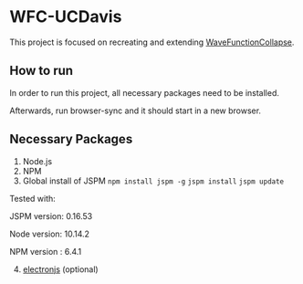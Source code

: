 # WFC-UCDavis
This project is focused on recreating and extending [WaveFunctionCollapse](https://github.com/mxgmn/WaveFunctionCollapse).

## How to run
In order to run this project, all necessary packages need to be installed.

Afterwards, run browser-sync and it should start in a new browser.


## Necessary Packages
1. Node.js
2. NPM
3. Global install of JSPM
`npm install jspm -g`
`jspm install`
`jspm update`

Tested with:

JSPM version: 0.16.53 

Node version: 10.14.2

NPM version : 6.4.1

4. <a href="https://electronjs.org/docs/tutorial/installation">electronjs</a> (optional)
